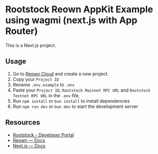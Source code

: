 # Rootstock Reown AppKit Example using wagmi (next.js with App Router)

This is a Next.js project.

## Usage

1. Go to [Reown Cloud](https://cloud.reown.com) and create a new project.
2. Copy your `Project ID`
3. Rename `.env.example` to `.env`
4. Paste your `Project ID`, `Rootstock Mainnet RPC URL` and `Rootstock Testnet RPC URL` in the `.env` file, 
4. Run `npm install` or `bun install` to install dependencies
5. Run `npm run dev` or `bun dev` to start the development server

## Resources

- [Rootstock - Developer Portal](https://dev.rootstock.io/)
- [Reown — Docs](https://docs.reown.com)
- [Next.js — Docs](https://nextjs.org/docs)
